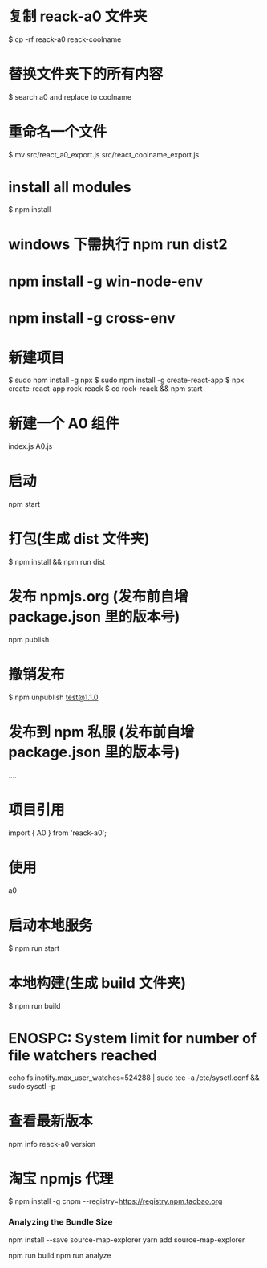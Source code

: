 # 复制 reack-a0 文件夹
$ cp -rf reack-a0 reack-coolname

# 替换文件夹下的所有内容
$ search a0 and replace to coolname

# 重命名一个文件
$ mv src/react_a0_export.js src/react_coolname_export.js 

# install all modules
$ npm install


# windows 下需执行 npm run dist2
# npm install -g win-node-env
# npm install -g cross-env

# 新建项目
$ sudo npm install -g npx
$ sudo npm install -g create-react-app
$ npx create-react-app rock-reack
$ cd rock-reack && npm start 

# 新建一个 A0 组件
index.js A0.js

# 启动
npm start

# 打包(生成 dist 文件夹)
$ npm install && npm run dist

# 发布 npmjs.org (发布前自增 package.json 里的版本号)
npm publish

# 撤销发布
$ npm unpublish test@1.1.0

# 发布到 npm 私服 (发布前自增 package.json 里的版本号)
....

# 项目引用 
import { A0 } from 'reack-a0';

# 使用
<A0>a0</A0>

# 启动本地服务
$ npm run start

# 本地构建(生成 build 文件夹)
$ npm run build

# ENOSPC: System limit for number of file watchers reached
echo fs.inotify.max_user_watches=524288 | sudo tee -a /etc/sysctl.conf && sudo sysctl -p

# 查看最新版本
npm info reack-a0 version

# 淘宝 npmjs 代理
$ npm install -g cnpm --registry=https://registry.npm.taobao.org

### Analyzing the Bundle Size
npm install --save source-map-explorer
yarn add source-map-explorer

npm run build
npm run analyze


